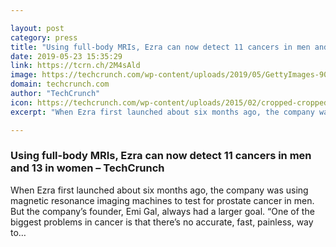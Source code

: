```yaml
---

layout: post
category: press
title: "Using full-body MRIs, Ezra can now detect 11 cancers in men and 13 in women"
date: 2019-05-23 15:35:29
link: https://tcrn.ch/2M4sAld
image: https://techcrunch.com/wp-content/uploads/2019/05/GettyImages-906005190.jpg?w=600
domain: techcrunch.com
author: "TechCrunch"
icon: https://techcrunch.com/wp-content/uploads/2015/02/cropped-cropped-favicon-gradient.png?w=180
excerpt: "When Ezra first launched about six months ago, the company was using magnetic resonance imaging machines to test for prostate cancer in men. But the company’s founder, Emi Gal, always had a larger goal. “One of the biggest problems in cancer is that there’s no accurate, fast, painless, way to…"

---
```


### Using full-body MRIs, Ezra can now detect 11 cancers in men and 13 in women – TechCrunch

When Ezra first launched about six months ago, the company was using magnetic resonance imaging machines to test for prostate cancer in men. But the company’s founder, Emi Gal, always had a larger goal. “One of the biggest problems in cancer is that there’s no accurate, fast, painless, way to…